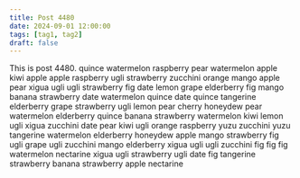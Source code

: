 ```yaml
---
title: Post 4480
date: 2024-09-01 12:00:00
tags: [tag1, tag2]
draft: false
---
```

This is post 4480.
quince
watermelon
raspberry
pear
watermelon
apple
kiwi
apple
apple
raspberry
ugli
strawberry
zucchini
orange
mango
apple
pear
xigua
ugli
ugli
strawberry
fig
date
lemon
grape
elderberry
fig
mango
banana
strawberry
date
watermelon
quince
date
quince
tangerine
elderberry
grape
strawberry
ugli
lemon
pear
cherry
honeydew
pear
watermelon
elderberry
quince
banana
strawberry
watermelon
kiwi
lemon
ugli
xigua
zucchini
date
pear
kiwi
ugli
orange
raspberry
yuzu
zucchini
yuzu
tangerine
watermelon
elderberry
honeydew
apple
mango
strawberry
fig
ugli
grape
ugli
zucchini
mango
elderberry
xigua
ugli
ugli
zucchini
fig
fig
fig
watermelon
nectarine
xigua
ugli
strawberry
ugli
date
fig
tangerine
strawberry
banana
strawberry
apple
nectarine
